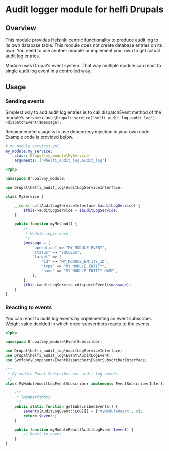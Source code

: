 # Audit logger module for helfi Drupals

## Overview
This module provides Helsinki centric functionality to produce audit log to its own database table. This module does not create database entries on its own. You need to use another module or implement your own to get actual audit log entries.

Module uses Drupal's event system. That way multiple module can react to single audit log event in a controlled way.

## Usage

### Sending events
Simplest way to add audit log entries is to call dispatchEvent method of the module's service class `\Drupal::service('helfi_audit_log.audit_log')->dispatchEvent($message);`

Recommended usage is to use dependecy injection in your own code. Example code is provided below.

```yaml
# my_module.services.yml
my_module.my_service:
    class: Drupal\my_module\MyService
    arguments: ['@helfi_audit_log.audit_log']
```

```php
<?php

namespace Drupal\my_module;

use Drupal\helfi_audit_log\AuditLogServiceInterface;

class MyService {

    __construct(AuditLogServiceInterface $auditLogService) {
        $this->auditLogService = $auditLogService;
    }

    public function myMethod() {
        /*
         * Module logic here
         */
        $message = [
            "operation" => "MY_MODULE_EVENT",
            "status" => "SUCCESS",
            "target" => [
                "id" => "MY_MODULE_ENTITY_ID",
                "type" => "MY_MODULE_ENTITY",
                "name" => "MY_MODULE_ENTITY_NAME",
            ],
        ];
        $this->auditLogService->dispatchEvent($message);
    }
}
```

### Reacting to events

You can react to audit log events by implementing an event subscriber. Weight value decided in which order subscribers reacto to the events.

```php
<?php

namespace Drupal\my_module\EventSubscriber;

use Drupal\helfi_audit_log\AuditLogServiceInterface;
use Drupal\helfi_audit_log\Event\AuditLogEvent;
use Symfony\Component\EventDispatcher\EventSubscriberInterface;

/**
 * My module Event Subscriber for audit log events.
 */
class MyModuleAuditLogEventSubscriber implements EventSubscriberInterface {

    /**
     * {@inheritdoc}
     */
    public static function getSubscribedEvents() {
        $events[AuditLogEvent::LOG][] = ['myModuleReact', 0];
        return $events;
    }

    public function myModuleReact(AuditLogEvent $event) {
        // React to event
    }
}
```